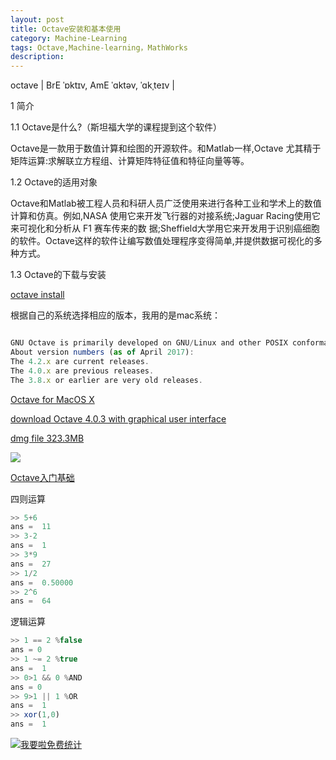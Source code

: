 ```yaml
---
layout: post
title: Octave安装和基本使用
category: Machine-Learning
tags: Octave,Machine-learning，MathWorks
description: 
---
```


octave | BrE ˈɒktɪv, AmE ˈɑktəv, ˈɑkˌteɪv |

1 简介

1.1 Octave是什么?（斯坦福大学的课程提到这个软件）

Octave是一款用于数值计算和绘图的开源软件。和Matlab一样,Octave 尤其精于矩阵运算:求解联立方程组、计算矩阵特征值和特征向量等等。

1.2 Octave的适用对象

Octave和Matlab被工程人员和科研人员广泛使用来进行各种工业和学术上的数值计算和仿真。例如,NASA 使用它来开发飞行器的对接系统;Jaguar Racing使用它来可视化和分析从 F1 赛车传来的数 据;Sheffield大学用它来开发用于识别癌细胞的软件。Octave这样的软件让编写数值处理程序变得简单,并提供数据可视化的多种方式。

1.3 Octave的下载与安装

[octave install ](http://www.gnu.org/software/octave/#install)

根据自己的系统选择相应的版本，我用的是mac系统：

```javascript

GNU Octave is primarily developed on GNU/Linux and other POSIX conformant systems. GNU Octave for Mac OS X is readily available using package managers such as Fink, MacPorts, and Homebrew.
About version numbers (as of April 2017):
The 4.2.x are current releases.
The 4.0.x are previous releases.
The 3.8.x or earlier are very old releases.

```

[Octave for MacOS X](http://wiki.octave.org/Octave_for_MacOS_X)

[download Octave 4.0.3 with graphical user interface](https://sourceforge.net/projects/octave/files/Octave%20MacOSX%20Binary/2016-07-11-binary-octave-4.0.3/octave_gui_403_appleblas.dmg/download)

[dmg file 323.3MB](https://jaist.dl.sourceforge.net/project/octave/Octave%20MacOSX%20Binary/2016-07-11-binary-octave-4.0.3/octave_gui_403_appleblas.dmg)

![](http://oolkmbv7h.bkt.clouddn.com/octave.png)

[Octave入门基础](http://blog.csdn.net/cstopcoder/article/details/40477431?utm_source=tuicool&utm_medium=referral)

四则运算

```javascript
>> 5+6
ans =  11
>> 3-2
ans =  1
>> 3*9
ans =  27
>> 1/2
ans =  0.50000
>> 2^6
ans =  64
```
逻辑运算

```javascript
>> 1 == 2 %false
ans = 0
>> 1 ~= 2 %true
ans =  1
>> 0>1 && 0 %AND
ans = 0
>> 9>1 || 1 %OR
ans =  1
>> xor(1,0)
ans =  1
```


<script language="javascript" type="text/javascript" src="//js.users.51.la/19176892.js"></script>
<noscript><a href="//www.51.la/?19176892" target="_blank"><img alt="&#x6211;&#x8981;&#x5566;&#x514D;&#x8D39;&#x7EDF;&#x8BA1;" src="//img.users.51.la/19176892.asp" style="border:none" /></a></noscript>


